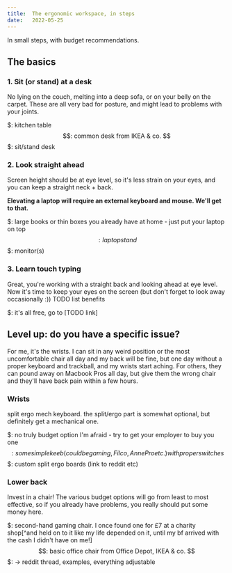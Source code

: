 ```yaml
---
title:  The ergonomic workspace, in steps
date:   2022-05-25
---
```


In small steps, with budget recommendations.

## The basics

### 1. Sit (or stand) at a desk

No lying on the couch, melting into a deep sofa, or on your belly on the carpet. These are all very bad for posture, and might lead to problems with your joints.

$: kitchen table  
$$: common desk from IKEA & co.  
$$$: sit/stand desk

### 2. Look straight ahead

Screen height should be at eye level, so it's less strain on your eyes, and you can keep a straight neck + back.

**Elevating a laptop will require an external keyboard and mouse. We'll get to that.**

$: large books or thin boxes you already have at home - just put your laptop on top
$$: laptop stand
$$$: monitor(s)

### 3. Learn touch typing

Great, you're working with a straight back and looking ahead at eye level. Now it's time to keep your eyes on the screen (but don't forget to look away occasionally :))
TODO list benefits

$: it's all free, go to [TODO link]

## Level up: do you have a specific issue?

For me, it's the wrists. I can sit in any weird position or the most uncomfortable chair all day and my back will be fine, but one day without a proper keyboard and trackball, and my wrists start aching. For others, they can pound away on Macbook Pros all day, but give them the wrong chair and they'll have back pain within a few hours.

### Wrists

split ergo mech keyboard. the split/ergo part is somewhat optional, but definitely get a mechanical one.

$: no truly budget option I'm afraid - try to get your employer to buy you one
$$: some simple keeb (could be gaming, Filco, Anne Pro etc.) with proper switches
$$$: custom split ergo boards (link to reddit etc)

### Lower back

Invest in a chair! The various budget options will go from least to most effective, so if you already have problems, you really should put some money here.

$: second-hand gaming chair. I once found one for £7 at a charity shop[^and held on to it like my life depended on it, until my bf arrived with the cash I didn't have on me!]
$$: basic office chair from Office Depot, IKEA & co.
$$$: -> reddit thread, examples, everything adjustable
